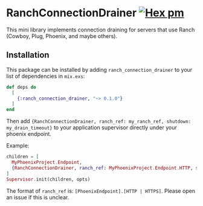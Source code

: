# RanchConnectionDrainer [![Hex pm](http://img.shields.io/hexpm/v/ranch_connection_drainer.svg?style=flat)](https://hex.pm/packages/ranch_connection_drainer)

This mini library implements connection draining for servers that use Ranch (Cowboy, Plug, Phoenix, and maybe others).

## Installation

This package can be installed by adding `ranch_connection_drainer` to your list of dependencies in `mix.exs`:

```elixir
def deps do
  [
    {:ranch_connection_drainer, "~> 0.1.0"}
  ]
end
```

Then add `{RanchConnectionDrainer, ranch_ref: my_ranch_ref, shutdown: my_drain_timeout}` to your application supervisor directly under your phoenix endpoint.

Example:

```elixir
children = [
  MyPhoenixProject.Endpoint,
  {RanchConnectionDrainer, ranch_ref: MyPhoenixProject.Endpoint.HTTP, shutdown: 30_000}
]
Supervisor.init(children, opts)
```

The format of `ranch_ref` is: `[PhoenixEndpoint].[HTTP | HTTPS]`. Please open an issue if this is unclear.
